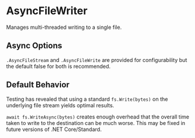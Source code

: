 # AsyncFileWriter
Manages multi-threaded writing to a single file.

## Async Options
```.AsyncFileStream``` and ```.AsyncFileWrite``` are provided for configurability but the default false for both is recommended.

## Default Behavior

Testing has revealed that using a standard ```fs.Write(bytes)``` on the underlying file stream yields optimal results.

```await fs.WriteAsync(bytes)``` creates enough overhead that the overall time taken to write to the destination can be much worse.  This may be fixed in future versions of .NET Core/Standard.
